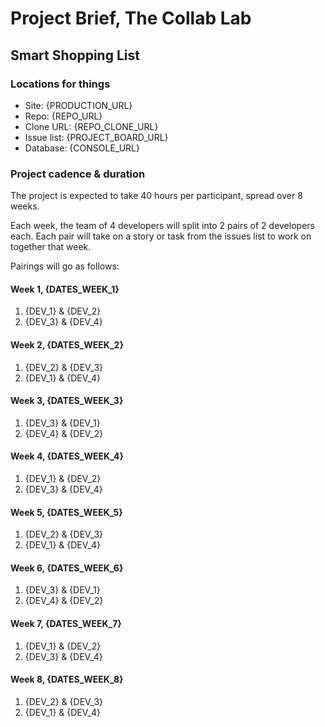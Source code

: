 # Project Brief, The Collab Lab

## Smart Shopping List

### Locations for things

- Site: {PRODUCTION_URL}
- Repo: {REPO_URL}
- Clone URL: {REPO_CLONE_URL}
- Issue list: {PROJECT_BOARD_URL}
- Database: {CONSOLE_URL}

### Project cadence & duration

The project is expected to take 40 hours per participant, spread over 8 weeks.

Each week, the team of 4 developers will split into 2 pairs of 2 developers each. Each pair will take on a story or task from the issues list to work on together that week.

Pairings will go as follows:

#### Week 1, {DATES_WEEK_1}

1. {DEV_1} & {DEV_2}
2. {DEV_3} & {DEV_4}

#### Week 2, {DATES_WEEK_2}

1. {DEV_2} & {DEV_3}
2. {DEV_1} & {DEV_4}

#### Week 3, {DATES_WEEK_3}

1. {DEV_3} & {DEV_1}
2. {DEV_4} & {DEV_2}

#### Week 4, {DATES_WEEK_4}

1. {DEV_1} & {DEV_2}
2. {DEV_3} & {DEV_4}

#### Week 5, {DATES_WEEK_5}

1. {DEV_2} & {DEV_3}
2. {DEV_1} & {DEV_4}

#### Week 6, {DATES_WEEK_6}

1. {DEV_3} & {DEV_1}
2. {DEV_4} & {DEV_2}

#### Week 7, {DATES_WEEK_7}

1. {DEV_1} & {DEV_2}
2. {DEV_3} & {DEV_4}

#### Week 8, {DATES_WEEK_8}

1. {DEV_2} & {DEV_3}
2. {DEV_1} & {DEV_4}
